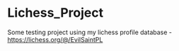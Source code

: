 # Lichess_Project
Some testing project using my lichess profile database - https://lichess.org/@/EvilSaintPL
